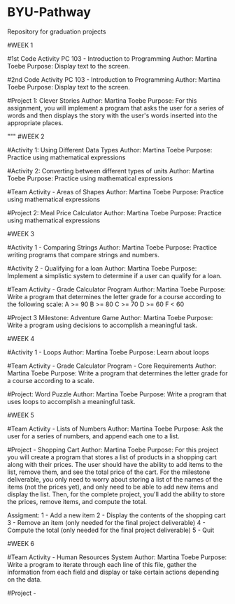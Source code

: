 # BYU-Pathway
Repository for graduation projects

#WEEK 1

#1st Code Activity PC 103 - Introduction to Programming
Author: Martina Toebe
Purpose: Display text to the screen.

#2nd Code Activity PC 103 - Introduction to Programming
Author: Martina Toebe
Purpose: Display text to the screen.

#Project 1: Clever Stories
Author: Martina Toebe
Purpose: For this assignment, you will implement a program that asks the user for a series of words and then displays the story 
with the user's words inserted into the appropriate places.

"""
#WEEK 2

#Activity 1: Using Different Data Types
Author: Martina Toebe
Purpose: Practice using mathematical expressions

#Activity 2: Converting between different types of units
Author: Martina Toebe
Purpose: Practice using mathematical expressions

#Team Activity - Areas of Shapes
Author: Martina Toebe
Purpose: Practice using mathematical expressions

#Project 2: Meal Price Calculator
Author: Martina Toebe
Purpose: Practice using mathematical expressions

#WEEK 3

#Activity 1 - Comparing Strings
Author: Martina Toebe
Purpose: Practice writing programs that compare strings and numbers.

#Activity 2 - Qualifying for a loan
Author: Martina Toebe
Purpose: Implement a simplistic system to determine if a user can qualify for a loan.

#Team Activity - Grade Calculator Program
Author: Martina Toebe
Purpose: Write a program that determines the letter grade for a course according to the following scale:
A >= 90
B >= 80
C >= 70
D >= 60
F < 60

#Project 3 Milestone: Adventure Game
Author: Martina Toebe
Purpose: Write a program using decisions to accomplish a meaningful task.

#WEEK 4

#Activity 1 - Loops
Author: Martina Toebe
Purpose: Learn about loops

#Team Activity - Grade Calculator Program - Core Requirements
Author: Martina Toebe
Purpose: Write a program that determines the letter grade for a course according to a scale.

#Project: Word Puzzle
Author: Martina Toebe
Purpose: Write a program that uses loops to accomplish a meaningful task.

#WEEK 5

#Team Activity - Lists of Numbers
Author: Martina Toebe
Purpose: Ask the user for a series of numbers, and append each one to a list. 

#Project - Shopping Cart
Author: Martina Toebe
Purpose: For this project you will create a program that stores a list of products in a shopping cart along with their prices.
The user should have the ability to add items to the list, remove them, and see the total price of the cart.
For the milestone deliverable, you only need to worry about storing a list of the names of the items (not the prices yet), 
and only need to be able to add new items and display the list. Then, for the complete project, you'll add the ability to store the prices, remove items, and compute the total.

Assigment:
1 - Add a new item
2 - Display the contents of the shopping cart
3 - Remove an item (only needed for the final project deliverable)
4 - Compute the total (only needed for the final project deliverable)
5 - Quit

#WEEK 6

#Team Activity - Human Resources System
Author: Martina Toebe
Purpose: Write a program to iterate through each line of this file, gather the information from each field and display or take certain actions depending on the data. 

#Project - 




